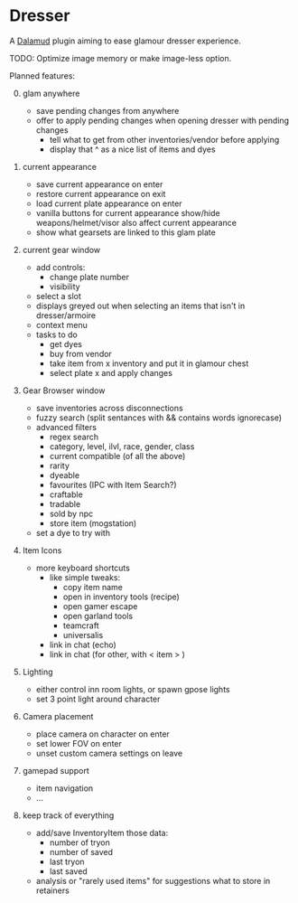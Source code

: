 # Dresser

A [Dalamud](https://discord.gg/3NMcUV5) plugin aiming to ease glamour dresser experience.

TODO:
Optimize image memory or make image-less option.

Planned features:

0. glam anywhere
    - save pending changes from anywhere
    - offer to apply pending changes when opening dresser with pending changes
       - tell what to get from other inventories/vendor before applying
       - display that ^ as a nice list of items and dyes

1. current appearance
    - save current appearance on enter
    - restore current appearance on exit
    - load current plate appearance on enter
    - vanilla buttons for current appearance show/hide weapons/helmet/visor also affect current appearance
    - show what gearsets are linked to this glam plate

2. current gear window
    - add controls:
       - change plate number
       - visibility
    - select a slot
    - displays greyed out when selecting an items that isn't in dresser/armoire
    - context menu 
    - tasks to do
      - get dyes
      - buy from vendor
      - take item from x inventory and put it in glamour chest
      - select plate x and apply changes

3. Gear Browser window
    - save inventories across disconnections
    - fuzzy search (split sentances with && contains words ignorecase)
    - advanced filters
      - regex search
      - category, level, ilvl, race, gender, class
      - current compatible (of all the above)
      - rarity
      - dyeable
      - favourites (IPC with Item Search?)
      - craftable
      - tradable
      - sold by npc
      - store item (mogstation)
    - set a dye to try with

4. Item Icons
    - more keyboard shortcuts
       - like simple tweaks:
          - copy item name
          - open in inventory tools (recipe)
          - open gamer escape
          - open garland tools
          - teamcraft
          - universalis
        - link in chat (echo)
        - link in chat (for other, with < item > )

5. Lighting
    - either control inn room lights, or spawn gpose lights
    - set 3 point light around character

6. Camera placement
    - place camera on character on enter
    - set lower FOV on enter
    - unset custom camera settings on leave

7. gamepad support
    - item navigation
    - ...

8. keep track of everything
    - add/save InventoryItem those data:
      - number of tryon
      - number of saved
      - last tryon
      - last saved
    - analysis or "rarely used items" for suggestions what to store in retainers

